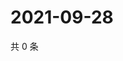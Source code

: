 # 2021-09-28

共 0 条

<!-- BEGIN WEIBO -->
<!-- 最后更新时间 Tue Sep 28 2021 10:23:06 GMT+0800 (China Standard Time) -->

<!-- END WEIBO -->
